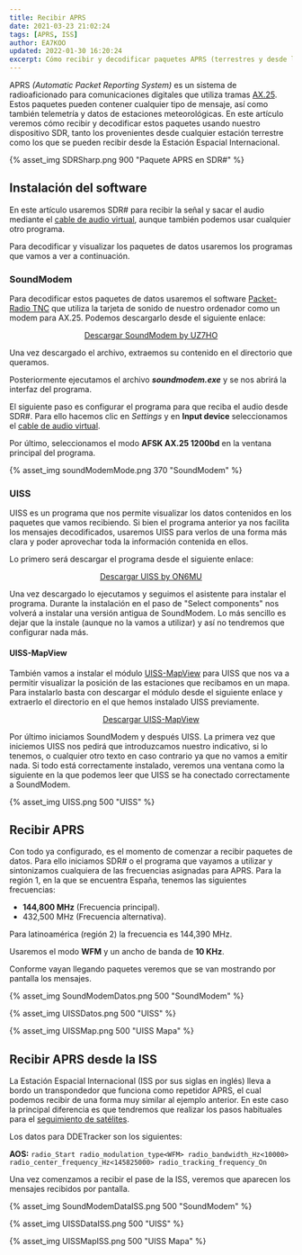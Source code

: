 ```yaml
---
title: Recibir APRS
date: 2021-03-23 21:02:24
tags: [APRS, ISS]
author: EA7KOO
updated: 2022-01-30 16:20:24
excerpt: Cómo recibir y decodificar paquetes APRS (terrestres y desde la Estación Espacial Internacional) usando nuestro dispositivo SDR.
---
```


APRS _(Automatic Packet Reporting System)_ es un sistema de radioaficionado para comunicaciones digitales que utiliza tramas [AX.25](https://es.wikipedia.org/wiki/Protocolo_AX.25). Estos paquetes pueden contener cualquier tipo de mensaje, así como también telemetría y datos de estaciones meteorológicas.
En este artículo veremos cómo recibir y decodificar estos paquetes usando nuestro dispositivo SDR, tanto los provenientes desde cualquier estación terrestre como los que se pueden recibir desde la Estación Espacial Internacional.

<!-- more -->

{% asset_img SDRSharp.png 900 "Paquete APRS en SDR#" %}

## Instalación del software

En este artículo usaremos SDR# para recibir la señal y sacar el audio mediante el [cable de audio virtual](/instalacion-virtual-cable-audio/), aunque también podemos usar cualquier otro programa.

Para decodificar y visualizar los paquetes de datos usaremos los programas que vamos a ver a continuación.

### SoundModem

Para decodificar estos paquetes de datos usaremos el software [Packet-Radio TNC](http://uz7.ho.ua/packetradio.htm) que utiliza la tarjeta de sonido de nuestro ordenador como un modem para AX.25.
Podemos descargarlo desde el siguiente enlace:

[<center>Descargar SoundModem by UZ7HO</center>](http://uz7.ho.ua/modem_beta/soundmodem113.zip)

Una vez descargado el archivo, extraemos su contenido en el directorio que queramos.

Posteriormente ejecutamos el archivo **_soundmodem.exe_** y se nos abrirá la interfaz del programa.

El siguiente paso es configurar el programa para que reciba el audio desde SDR#. Para ello hacemos clic en _Settings_ y en **Input device** seleccionamos el [cable de audio virtual](/instalacion-virtual-cable-audio/).

Por último, seleccionamos el modo **AFSK AX.25 1200bd** en la ventana principal del programa.

{% asset_img soundModemMode.png 370 "SoundModem" %}

### UISS

UISS es un programa que nos permite visualizar los datos contenidos en los paquetes que vamos recibiendo. Si bien el programa anterior ya nos facilita los mensajes decodificados, usaremos UISS para verlos de una forma más clara y poder aprovechar toda la información contenida en ellos.

Lo primero será descargar el programa desde el siguiente enlace:

[<center>Descargar UISS by ON6MU</center>](https://www.qsl.net/on6mu/uissdownload.htm)

Una vez descargado lo ejecutamos y seguimos el asistente para instalar el programa. Durante la instalación en el paso de "Select components" nos volverá a instalar una versión antigua de SoundModem. Lo más sencillo es dejar que la instale (aunque no la vamos a utilizar) y así no tendremos que configurar nada más.

#### UISS-MapView

También vamos a instalar el módulo [UISS-MapView](https://www.qsl.net/on6mu/uissmodules.htm#UISSMapView) para UISS que nos va a permitir visualizar la posición de las estaciones que recibamos en un mapa.
Para instalarlo basta con descargar el módulo desde el siguiente enlace y extraerlo el directorio en el que hemos instalado UISS previamente.

[<center>Descargar UISS-MapView</center>](https://www.qsl.net/on6mu/download/UIMapView_UISS_Addon.zip)

Por último iniciamos SoundModem y después UISS. La primera vez que iniciemos UISS nos pedirá que introduzcamos nuestro indicativo, si lo tenemos, o cualquier otro texto en caso contrario ya que no vamos a emitir nada.
Si todo está correctamente instalado, veremos una ventana como la siguiente en la que podemos leer que UISS se ha conectado correctamente a SoundModem.

{% asset_img UISS.png 500 "UISS" %}


## Recibir APRS

Con todo ya configurado, es el momento de comenzar a recibir paquetes de datos. Para ello iniciamos SDR# o el programa que vayamos a utilizar y sintonizamos cualquiera de las frecuencias asignadas para APRS. Para la región 1, en la que se encuentra España, tenemos las siguientes frecuencias:

- **144,800 MHz** (Frecuencia principal).
- 432,500 MHz (Frecuencia alternativa).

Para latinoamérica (región 2) la frecuencia es 144,390 MHz.

Usaremos el modo **WFM** y un ancho de banda de **10 KHz**.

Conforme vayan llegando paquetes veremos que se van mostrando por pantalla los mensajes.

{% asset_img SoundModemDatos.png 500 "SoundModem" %}

{% asset_img UISSDatos.png 500 "UISS" %}

{% asset_img UISSMap.png 500 "UISS Mapa" %}

## Recibir APRS desde la ISS

La Estación Espacial Internacional (ISS por sus siglas en inglés) lleva a bordo un transpondedor que funciona como repetidor APRS, el cual podemos recibir de una forma muy similar al ejemplo anterior. En este caso la principal diferencia es que tendremos que realizar los pasos habituales para el [seguimiento de satélites](/ajuste-frecuencia-doppler-orbitron/).

Los datos para DDETracker son los siguientes:

**AOS:**
    ```
    radio_Start
    radio_modulation_type<WFM>
    radio_bandwidth_Hz<10000>
    radio_center_frequency_Hz<145825000>
    radio_tracking_frequency_On
    ```

Una vez comenzamos a recibir el pase de la ISS, veremos que aparecen los mensajes recibidos por pantalla.

{% asset_img SoundModemDataISS.png 500 "SoundModem" %}

{% asset_img UISSDataISS.png 500 "UISS" %}

{% asset_img UISSMapISS.png 500 "UISS Mapa" %}
